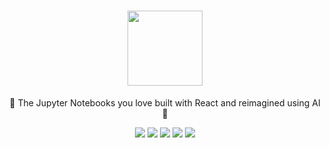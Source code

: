 <!-- DOCTOC SKIP -->

<h1 align="center">
 <a href="https://www.thread.dev">
  <picture>
    <source media="(prefers-color-scheme: dark)" srcset="docs/images/thread_logo.png"/>
    <img height="120" src="docs/images/thread_logo.png"/>
  </picture>
 </a>
 <br />
</h1>
<p align="center">
🧵 The Jupyter Notebooks you love built with React and reimagined using AI 🧵
</p>
<p align="center">
  <a href="https://www.thread.dev/"><img src="https://img.shields.io/badge/Website-blue?logo=googlechrome&logoColor=black"/></a>
  <a href="https://discord.gg/KbTCZSaX"><img src="https://img.shields.io/discord/1212486326352617534?logo=discord&label=discord"/></a>
  <a href="https://github.com/squaredtechnologies/thread"><img src="https://img.shields.io/github/stars/squaredtechnologies/thread" /></a>
  <a href="https://github.com/squaredtechnologies/thread/blob/main/LICENSE"><img src="https://img.shields.io/github/license/squaredtechnologies/thread"/></a>
  <a href="https://x.com/ThreadNotebooks"><img src="https://img.shields.io/twitter/follow/ThreadNotebooks?style=social"/></a>
</p>
